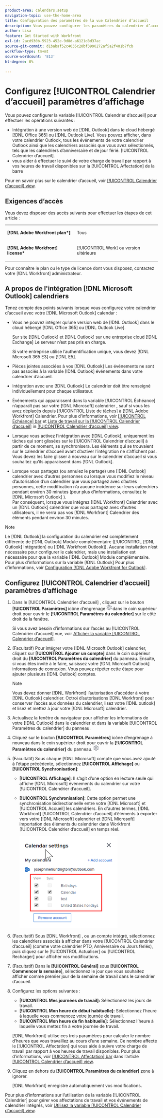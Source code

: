 ```yaml
---
product-area: calendars;setup
navigation-topic: use-the-home-area
title: Configuration des paramètres de la vue Calendrier d’accueil
description: Vous pouvez configurer les paramètres du calendrier d’accueil pour les intégrer à une version Web d’Outlook et vous aider à suivre votre charge de travail par rapport à vos heures de travail disponibles.
author: Lisa
feature: Get Started with Workfront
exl-id: 2acd930b-5923-452e-9d8d-a6121d8d37ac
source-git-commit: d1babaf52c4035c20bf3990272af5a2f401b7fcb
workflow-type: tm+mt
source-wordcount: '813'
ht-degree: 0%

---
```


# Configurez [!UICONTROL Calendrier d’accueil] paramètres d’affichage

Vous pouvez configurer la variable [!UICONTROL Calendrier d’accueil] pour effectuer les opérations suivantes :

* Intégration à une version web de [!DNL Outlook] dans le cloud hébergé [!DNL Office 365] ou [!DNL Outlook Live]. Vous pouvez afficher, dans votre calendrier Outlook, tous les événements de votre calendrier Outlook ainsi que les calendriers associés que vous avez sélectionnés, tels que les calendriers d’anniversaire et de jour férié. [!UICONTROL Calendrier d’accueil].
* vous aider à effectuer le suivi de votre charge de travail par rapport à vos heures de travail disponibles sur la [!UICONTROL Affectation] de la barre

Pour en savoir plus sur le calendrier d’accueil, voir [[!UICONTROL Calendrier d’accueil] view](../../../workfront-basics/using-home/using-the-home-area/home-calendar-view.md).

## Exigences d’accès

Vous devez disposer des accès suivants pour effectuer les étapes de cet article :

<table style="table-layout:auto"> 
 <col> 
 </col> 
 <col> 
 </col> 
 <tbody> 
  <tr> 
   <td role="rowheader"><strong>[!DNL Adobe Workfront plan*]</strong></td> 
   <td> <p>Tous</p> </td> 
  </tr> 
  <tr> 
   <td role="rowheader"><strong>[!DNL Adobe Workfront] license*</strong></td> 
   <td> <p>[!UICONTROL Work] ou version ultérieure</p> </td> 
  </tr> 
 </tbody> 
</table>

Pour connaître le plan ou le type de licence dont vous disposez, contactez votre [!DNL Workfront] administrateur.

## A propos de l&#39;intégration [!DNL Microsoft Outlook] calendriers

Tenez compte des points suivants lorsque vous configurez votre calendrier d’accueil avec votre [!DNL Microsoft Outlook] calendar :

* Vous ne pouvez intégrer qu’une version web de [!DNL Outlook] dans le cloud hébergé [!DNL Office 365] ou [!DNL Outlook Live].

   Sur site [!DNL Outlook] et [!DNL Outlook] sur une entreprise cloud [!DNL Exchange] Le serveur n’est pas pris en charge.

   Si votre entreprise utilise l’authentification unique, vous devez [!DNL Microsoft 365 E3] ou [!DNL E5].

* Pièces jointes associées à vos [!DNL Outlook] Les événements ne sont pas associés à la variable [!DNL Outlook] événements dans votre calendrier d’accueil.
* Intégration avec une [!DNL Outlook] Le calendrier doit être renseigné individuellement pour chaque utilisateur.
* Événements qui apparaissent dans la variable [!UICONTROL Échéance] n’apparaît pas sur votre [!DNL Microsoft] calendrier , sauf si vous les avez déplacés depuis [!UICONTROL Liste de tâches] à [!DNL Adobe Workfront] Calendrier. Pour plus d’informations, voir [[!UICONTROL Échéance] bar](../../../workfront-basics/using-home/using-the-home-area/home-calendar-view.md#viewing-the-due-bar) et [Liste de travail sur la [!UICONTROL Calendrier d’accueil]](../../../workfront-basics/using-home/using-the-home-area/home-calendar-view.md#using-the-left-panel-of-the-home-view) in [[!UICONTROL Calendrier d’accueil] view](../../../workfront-basics/using-home/using-the-home-area/home-calendar-view.md).

* Lorsque vous activez l’intégration avec [!DNL Outlook], uniquement les tâches qui sont glissées sur le [!UICONTROL Calendrier d’accueil] à partir de ce moment, se synchronisera. Les éléments qui se trouvaient sur le calendrier d’accueil avant d’activer l’intégration ne s’affichent pas. Vous devez les faire glisser à nouveau sur le calendrier d’accueil si vous souhaitez qu’ils apparaissent dans [!DNL Outlook].
* Lorsque vous partagez (ou annulez le partage) une [!DNL Outlook] calendrier avec d’autres personnes ou lorsque vous modifiez le niveau d’autorisation d’un calendrier que vous partagez avec d’autres personnes, cette modification n’a aucune incidence sur leurs calendriers pendant environ 30 minutes (pour plus d’informations, consultez le [!DNL Microsoft Outlook] ).\
   Par conséquent, lorsque vous intégrez [!DNL Workfront] Calendrier avec un [!DNL Outlook] calendrier que vous partagez avec d’autres utilisateurs, il ne verra pas vos [!DNL Workfront] Calendrier des éléments pendant environ 30 minutes.

>[!NOTE]
>
>Le [!DNL Outlook] la configuration du calendrier est complètement différente de [!DNL Outlook] Module complémentaire ([!UICONTROL [!DNL Outlook] Intégration] ou [!DNL Workfront Outlook]). Aucune installation n’est nécessaire pour configurer le calendrier, mais une installation est nécessaire pour que la variable [!DNL Outlook] Module complémentaire. Pour plus d’informations sur la variable [!DNL Outlook] Pour plus d’informations, voir [Configuration [!DNL Adobe Workfront for Outlook]](../../../workfront-integrations-and-apps/using-workfront-with-outlook/set-up-workfront-for-outlook.md).

## Configurez [!UICONTROL Calendrier d’accueil] paramètres d’affichage

1. Dans le [!UICONTROL Calendrier d’accueil] , cliquez sur le bouton **[!UICONTROL Paramètres]** icône d’engrenage ![Calendar_Settings_engr_icon.png](assets/calendar-settings-gear-icon.png) dans le coin supérieur droit pour ouvrir le **[!UICONTROL Paramètres du calendrier]** sur le côté droit de la fenêtre.

   Si vous avez besoin d’informations sur l’accès au [!UICONTROL Calendrier d’accueil] vue, voir [Afficher la variable [!UICONTROL Calendrier d’accueil]](../../../workfront-basics/using-home/using-the-home-area/view-home-calendar.md).

1. (Facultatif) Pour intégrer votre [!DNL Microsoft Outlook] calendrier, cliquez sur **[!UICONTROL Ajouter un compte]** dans le coin supérieur droit du **[!UICONTROL Paramètres du calendrier]** du panneau. Ensuite, si vous êtes invité à le faire, saisissez votre [!DNL Microsoft Outlook] informations de connexion. Vous pouvez répéter cette étape pour ajouter plusieurs [!DNL Outlook] comptes.

   >[!NOTE]
   >
   >Vous devez donner [!DNL Workfront] l’autorisation d’accéder à votre [!DNL Outlook] calendrier. Octroi d’autorisations [!DNL Workfront] pour conserver l’accès aux données du calendrier, lisez votre [!DNL outlook] et lisez et mettez à jour votre [!DNL Microsoft] calendrier.

1. Actualisez la fenêtre du navigateur pour afficher les informations de votre [!DNL Outlook] dans le calendrier et dans la variable [!UICONTROL Paramètres du calendrier] du panneau.
1. Cliquez sur le bouton **[!UICONTROL Paramètres]** icône d’engrenage à nouveau dans le coin supérieur droit pour ouvrir la **[!UICONTROL Paramètres du calendrier]** du panneau. ![Calendar_Settings_engr_icon.png](assets/calendar-settings-gear-icon.png)

1. (Facultatif) Sous chaque [!DNL Microsoft] compte que vous avez ajouté à l’étape précédente, sélectionnez **[!UICONTROL Affichage]** ou **[!UICONTROL Synchronisation]**:

   * **[!UICONTROL Affichage]**: Il s’agit d’une option en lecture seule qui affiche [!DNL Microsoft] événements du calendrier sur votre [!UICONTROL Calendrier d’accueil].
   * **[!UICONTROL Synchronisation]**: Cette option permet une synchronisation bidirectionnelle entre votre [!DNL Microsoft] et [!UICONTROL Accueil] les calendriers. En d&#39;autres termes, [!DNL Workfront] [!UICONTROL Calendrier d’accueil] d’éléments à exporter vers votre [!DNL Microsoft] calendrier et [!DNL Microsoft] importation des éléments du calendrier dans Workfront [!UICONTROL Calendrier d’accueil] en temps réel.

      ![](assets/view-sync-checkboxes-qs.png)

1. (Facultatif) Sous [!DNL Workfront] , ou un compte intégré, sélectionnez les calendriers associés à afficher dans votre [!UICONTROL Calendrier d’accueil] (comme votre calendrier PTO, Anniversaire ou Jours fériés), puis cliquez sur le [!UICONTROL Actualiser] ou [!UICONTROL Recharger] pour afficher vos modifications.

1. (Facultatif) Dans le **[!UICONTROL Général]** sous **[!UICONTROL Commencer la semaine]**, sélectionnez le jour que vous souhaitez afficher comme premier jour de la semaine de travail dans le calendrier d’accueil.

1. Configurez les options suivantes :

   * **[!UICONTROL Mes journées de travail]:** Sélectionnez les jours de travail.
   * **[!UICONTROL Mon heure de début habituelle]:** Sélectionnez l’heure à laquelle vous commencez votre journée de travail.
   * **[!UICONTROL Mon heure de fin habituelle]:** Sélectionnez l’heure à laquelle vous mettez fin à votre journée de travail.

   [!DNL Workfront] utilise ces trois paramètres pour calculer le nombre d’heures que vous travaillez au cours d’une semaine. Ce nombre affecte le [!UICONTROL Affectation] qui vous aide à suivre votre charge de travail par rapport à vos heures de travail disponibles. Pour plus d’informations, voir [[!UICONTROL Affectation] bar](../../../workfront-basics/using-home/using-the-home-area/home-calendar-view.md#understanding-the-allocation-of-time) dans l’article [[!UICONTROL Calendrier d’accueil] view](../../../workfront-basics/using-home/using-the-home-area/home-calendar-view.md).

1. Cliquez en dehors du **[!UICONTROL Paramètres du calendrier]** zone à ignorer.

   [!DNL Workfront] enregistre automatiquement vos modifications.

Pour plus d’informations sur l’utilisation de la variable [!UICONTROL Calendrier] pour gérer vos affectations de travail et vos événements de calendrier intégrés, voir [Utilisez la variable [!UICONTROL Calendrier d’accueil] view](../../../workfront-basics/using-home/using-the-home-area/use-home-calendar-view.md).

<!--
<MadCap:conditionalText data-mc-conditions="QuicksilverOrClassic.Draft mode">
(NOTE: from Courtney: [step #] Type your weekly work hours under How many hours a week do you work?This number affects the Allocation bar, which helps you track your workload against your available work hours. For more information, see "Allocation Bar" in the article "Understanding the Home Calendar View.")
</MadCap:conditionalText>
-->
